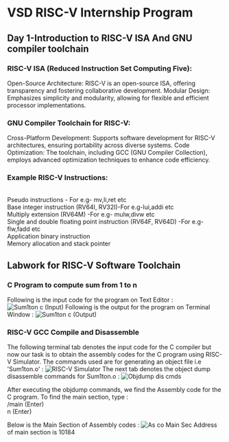 # VSD RISC-V Internship Program
## Day 1-Introduction to RISC-V ISA And GNU compiler toolchain
### RISC-V ISA (Reduced Instruction Set Computing Five):

Open-Source Architecture: RISC-V is an open-source ISA, offering transparency and fostering collaborative development.
Modular Design: Emphasizes simplicity and modularity, allowing for flexible and efficient processor implementations.
### GNU Compiler Toolchain for RISC-V:

Cross-Platform Development: Supports software development for RISC-V architectures, ensuring portability across diverse systems.
Code Optimization: The toolchain, including GCC (GNU Compiler Collection), employs advanced optimization techniques to enhance code efficiency.
### Example RISC-V Instructions:
<br> Pseudo instructions - For e.g- mv,li,ret etc
<br> Base integer instruction (RV64I, RV32I)-For e.g-lui,addi etc
<br> Multiply extension (RV64M) -For e.g- mulw,divw etc
<br> Single and double floating point instruction (RV64F, RV64D) -For e.g- flw,fadd etc
<br> Application binary instruction
<br> Memory allocation and stack pointer

## Labwork for RISC-V Software Toolchain

### C Program to compute sum from 1 to n
Following is the input code for the program on Text Editor :
![Sum1ton c (Input)](https://github.com/spandansarkar45/somaiya-riscv/assets/154997186/f1a83442-9f8d-4fd7-8886-4cf6e4e0dab2)
Following is the output for the program on Terminal Window :
![Sum1ton c (Output)](https://github.com/spandansarkar45/somaiya-riscv/assets/154997186/fe328267-4287-4ba7-8c3f-34afc761b10d)

### RISC-V GCC Compile and Disassemble
The following terminal tab denotes the input code for the C compiler but now our task is to obtain the assembly codes for the C program using RISC-V Simulator. The commands used are for generating an object file i.e 'Sum1ton.o' :
![RISC-V Simulator](https://github.com/spandansarkar45/somaiya-riscv/assets/154997186/a56dc5ae-d490-4318-97d4-af0ae2201b7e)
The next tab denotes the object dump disassemble commands for Sum1ton.o :
![Objdump dis cmds](https://github.com/spandansarkar45/somaiya-riscv/assets/154997186/fb9d8dbb-61f2-40a4-a018-3112bd74da2c)

After executing the objdump commands, we find the Assembly code for the C program. To find the main section, type :
<br> /main (Enter)
<br> n (Enter)

Below is the Main Section of Assembly codes :
![As co Main Sec](https://github.com/spandansarkar45/somaiya-riscv/assets/154997186/461a0855-b501-4e23-8416-0ce8adcc1f7b)
Address of main section is 10184




